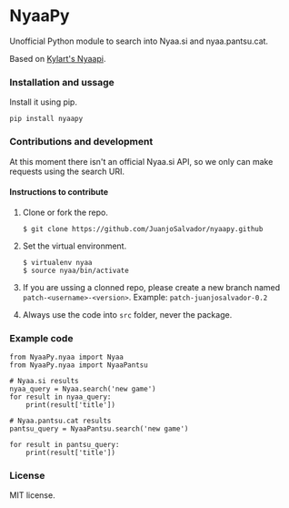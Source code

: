 # NyaaPy

Unofficial Python module to search into Nyaa.si and nyaa.pantsu.cat.

Based on [Kylart's Nyaapi](https://github.com/Kylart/Nyaapi).


### Installation and ussage

Install it using pip.

    pip install nyaapy


### Contributions and development

At this moment there isn't an official Nyaa.si API, so we only can make requests using the search URI.

#### Instructions to contribute

1. Clone or fork the repo.

    ```
    $ git clone https://github.com/JuanjoSalvador/nyaapy.github
    ```

2. Set the virtual environment.

    ```
    $ virtualenv nyaa
    $ source nyaa/bin/activate
    ```

3. If you are ussing a clonned repo, please create a new branch named `patch-<username>-<version>`. Example: `patch-juanjosalvador-0.2`

4. Always use the code into `src` folder, never the package.

### Example code

    from NyaaPy.nyaa import Nyaa
    from NyaaPy.nyaa import NyaaPantsu

    # Nyaa.si results
    nyaa_query = Nyaa.search('new game')
    for result in nyaa_query:
        print(result['title'])

    # Nyaa.pantsu.cat results
    pantsu_query = NyaaPantsu.search('new game')

    for result in pantsu_query:
        print(result['title'])

### License

MIT license.
